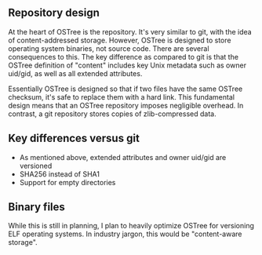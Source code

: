 Repository design
-----------------

At the heart of OSTree is the repository.  It's very similar to git,
with the idea of content-addressed storage.  However, OSTree is
designed to store operating system binaries, not source code.  There
are several consequences to this.  The key difference as compared to
git is that the OSTree definition of "content" includes key Unix
metadata such as owner uid/gid, as well as all extended attributes.

Essentially OSTree is designed so that if two files have the same
OSTree checksum, it's safe to replace them with a hard link.  This
fundamental design means that an OSTree repository imposes negligible
overhead.  In contrast, a git repository stores copies of
zlib-compressed data.

Key differences versus git
----------------------------

 * As mentioned above, extended attributes and owner uid/gid are versioned
 * SHA256 instead of SHA1
 * Support for empty directories

Binary files
------------

While this is still in planning, I plan to heavily optimize OSTree for
versioning ELF operating systems.  In industry jargon, this would be
"content-aware storage".

